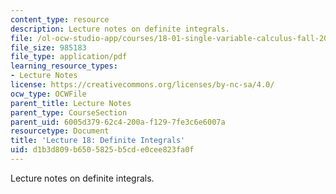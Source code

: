 ```yaml
---
content_type: resource
description: Lecture notes on definite integrals.
file: /ol-ocw-studio-app/courses/18-01-single-variable-calculus-fall-2006/d1b3d809b6505825b5cde0cee823fa0f_lec18.pdf
file_size: 985183
file_type: application/pdf
learning_resource_types:
- Lecture Notes
license: https://creativecommons.org/licenses/by-nc-sa/4.0/
ocw_type: OCWFile
parent_title: Lecture Notes
parent_type: CourseSection
parent_uid: 6005d379-62c4-200a-f129-7fe3c6e6007a
resourcetype: Document
title: 'Lecture 18: Definite Integrals'
uid: d1b3d809-b650-5825-b5cd-e0cee823fa0f
---
```

Lecture notes on definite integrals.